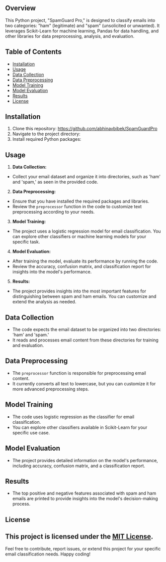 ## Overview

This Python project, "SpamGuard Pro," is designed to classify emails into two categories: "ham" (legitimate) and "spam" (unsolicited or unwanted). It leverages Scikit-Learn for machine learning, Pandas for data handling, and other libraries for data preprocessing, analysis, and evaluation.

## Table of Contents

- [Installation](#installation)
- [Usage](#usage)
- [Data Collection](#data-collection)
- [Data Preprocessing](#data-preprocessing)
- [Model Training](#model-training)
- [Model Evaluation](#model-evaluation)
- [Results](#results)
- [License](#license)

## Installation

1. Clone this repository:
   https://github.com/abhinavbibek/SpamGuardPro
2. Navigate to the project directory:
3. Install required Python packages:
   
## Usage

1. **Data Collection:** 
- Collect your email dataset and organize it into directories, such as 'ham' and 'spam,' as seen in the provided code.

2. **Data Preprocessing:**
- Ensure that you have installed the required packages and libraries.
- Review the `preprocessor` function in the code to customize text preprocessing according to your needs.

3. **Model Training:**
- The project uses a logistic regression model for email classification. You can explore other classifiers or machine learning models for your specific task.

4. **Model Evaluation:**
- After training the model, evaluate its performance by running the code.
- Review the accuracy, confusion matrix, and classification report for insights into the model's performance.

5. **Results:**
- The project provides insights into the most important features for distinguishing between spam and ham emails. You can customize and extend the analysis as needed.

## Data Collection
- The code expects the email dataset to be organized into two directories: 'ham' and 'spam.'
- It reads and processes email content from these directories for training and evaluation.

## Data Preprocessing
- The `preprocessor` function is responsible for preprocessing email content.
- It currently converts all text to lowercase, but you can customize it for more advanced preprocessing steps.

## Model Training
- The code uses logistic regression as the classifier for email classification.
- You can explore other classifiers available in Scikit-Learn for your specific use case.

## Model Evaluation
- The project provides detailed information on the model's performance, including accuracy, confusion matrix, and a classification report.

## Results
- The top positive and negative features associated with spam and ham emails are printed to provide insights into the model's decision-making process.

## License
This project is licensed under the [MIT License](LICENSE).
---
Feel free to contribute, report issues, or extend this project for your specific email classification needs. Happy coding!



